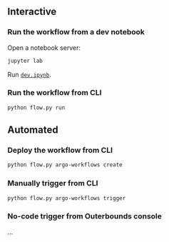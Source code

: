 ## Interactive

### Run the workflow from a dev notebook
Open a notebook server:
```bash
jupyter lab
```

Run [`dev.ipynb`](./dev.ipynb).

### Run the workflow from CLI
```bash
python flow.py run
```

## Automated

### Deploy the workflow from CLI
```bash
python flow.py argo-workflows create
```

### Manually trigger from CLI
```bash
python flow.py argo-workflows trigger
```

### No-code trigger from Outerbounds console
...